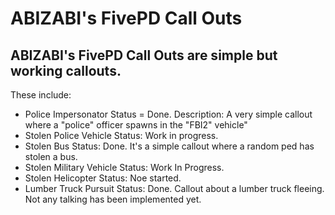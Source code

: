 # ABIZABI's FivePD Call Outs


## ABIZABI's FivePD Call Outs are simple but working callouts.

These include:
- Police Impersonator 
  Status = Done. Description: A very simple callout where a "police" officer spawns in the "FBI2" vehicle"
- Stolen Police Vehicle 
  Status: Work in progress.
- Stolen Bus
  Status: Done. It's a simple callout where a random ped has stolen a bus.
- Stolen Military Vehicle
  Status: Work In Progress.
- Stolen Helicopter
  Status: Noe started.
- Lumber Truck Pursuit
  Status: Done. Callout about a lumber truck fleeing. Not any talking has been implemented yet.
